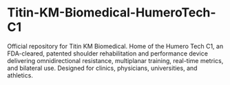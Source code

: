 # Titin-KM-Biomedical-HumeroTech-C1
Official repository for Titin KM Biomedical. Home of the Humero Tech C1, an FDA-cleared, patented shoulder rehabilitation and performance device delivering omnidirectional resistance, multiplanar training, real-time metrics, and bilateral use. Designed for clinics, physicians, universities, and athletics.
